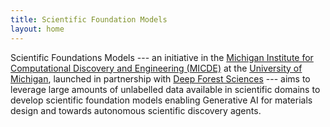 ```yaml
---
title: Scientific Foundation Models
layout: home
---
```


Scientific Foundations Models --- an initiative in the [Michigan Institute for Computational Discovery and Engineering (MICDE)][micde] at the [University of Michigan](https://umich.edu), launched in partnership with [Deep Forest Sciences][DFS] --- aims to leverage large amounts of unlabelled data available in scientific domains to develop scientific foundation models enabling Generative AI for materials design and towards autonomous scientific discovery agents.

[micde]: https://micde.umich.edu
[DFS]: https://deepforestsci.com
